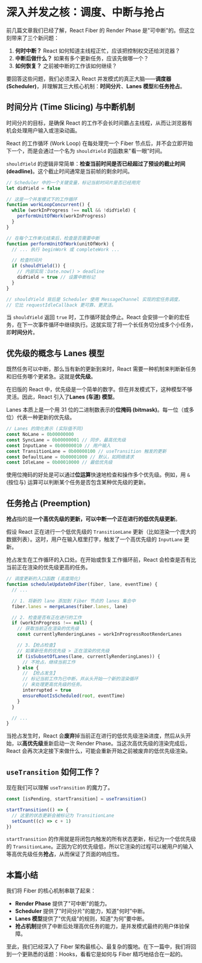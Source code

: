 # 深入并发之核：调度、中断与抢占

前几篇文章我们已经了解，React Fiber 的 Render Phase 是"可中断"的。但这立刻带来了三个新问题：

1.  **何时中断？** React 如何知道主线程正忙，应该把控制权交还给浏览器？
2.  **中断后做什么？** 如果有多个更新任务，应该先做哪一个？
3.  **如何恢复？** 之前被中断的工作该如何继续？

要回答这些问题，我们必须深入 React 并发模式的真正大脑——**调度器 (Scheduler)**，并理解其三大核心机制：**时间分片**、**Lanes 模型**和**任务抢占**。

## 时间分片 (Time Slicing) 与中断机制

时间分片的目标，是确保 React 的工作不会长时间霸占主线程，从而让浏览器有机会处理用户输入或渲染动画。

React 的工作循环 (Work Loop) 在每处理完一个 Fiber 节点后，并不会立即开始下一个，而是会通过一个名为 `shouldYield` 的函数来"看一眼"时间。

`shouldYield` 的逻辑非常简单：**检查当前时间是否已经超过了预设的截止时间 (deadline)**。这个截止时间通常是当前帧的剩余时间。

```javascript
// Scheduler 中的一个关键变量，标记当前时间片是否已经用完
let didYield = false

// 这是一个并发模式下的工作循环
function workLoopConcurrent() {
  while (workInProgress !== null && !didYield) {
    performUnitOfWork(workInProgress)
  }
}

// 在每个工作单元结束后，检查是否需要中断
function performUnitOfWork(unitOfWork) {
  // ... 执行 beginWork 或 completeWork ...

  // 检查时间片
  if (shouldYield()) {
    // 内部实现：Date.now() > deadline
    didYield = true // 设置中断标记
  }
}

// shouldYield 背后是 Scheduler 使用 MessageChannel 实现的宏任务调度，
// 它比 requestIdleCallback 更可靠、更灵活。
```

当 `shouldYield` 返回 `true` 时，工作循环就会停止。React 会安排一个新的宏任务，在下一次事件循环中继续执行。这就实现了将一个长任务切分成多个小任务，即**时间分片**。

## 优先级的概念与 Lanes 模型

既然任务可以中断，那么当有新的更新到来时，React 需要一种机制来判断新任务和旧任务哪个更紧急。这就是**优先级**。

在旧版的 React 中，优先级是一个简单的数字。但在并发模式下，这种模型不够灵活。因此，React 引入了**Lanes (车道) 模型**。

Lanes 本质上是一个用 31 位的二进制数表示的**位掩码 (bitmask)**。每一位（或多位）代表一种更新的优先级。

```javascript
// Lanes 的简化表示 (实际值不同)
const NoLane = 0b00000000
const SyncLane = 0b00000001 // 同步，最高优先级
const InputLane = 0b00000010 // 用户输入
const TransitionLane = 0b00000100 // useTransition 触发的更新
const DefaultLane = 0b00001000 // 默认，如网络请求
const IdleLane = 0b00010000 // 最低优先级
```

使用位掩码的好处是可以通过**位运算**快速地检查和操作多个优先级。例如，用 `&` (按位与) 运算可以判断某个任务是否包含某种优先级的更新。

## 任务抢占 (Preemption)

**抢占**指的是**一个高优先级的更新，可以中断一个正在进行的低优先级更新**。

假设 React 正在进行一个低优先级的 `TransitionLane` 更新（比如渲染一个庞大的数据列表）。这时，用户在输入框里打字，触发了一个高优先级的 `InputLane` 更新。

抢占发生在工作循环的入口处。在开始或恢复工作循环前，React 会检查是否有比当前正在渲染的优先级更高的任务。

```javascript
// 调度更新的入口函数 (高度简化)
function scheduleUpdateOnFiber(fiber, lane, eventTime) {
  // ...

  // 1. 将新的 lane 添加到 Fiber 节点的 lanes 集合中
  fiber.lanes = mergeLanes(fiber.lanes, lane)

  // 2. 检查是否有正在进行的工作
  if (workInProgress !== null) {
    // 获取当前正在渲染的优先级
    const currentlyRenderingLanes = workInProgressRootRenderLanes

    // 3.【抢占检查】
    // 如果新任务的优先级 > 正在渲染的优先级
    if (isSubsetOfLanes(lane, currentlyRenderingLanes)) {
      // 不抢占，继续当前工作
    } else {
      // 【抢占发生】
      // 标记当前工作为已中断，并从头开始一个新的渲染循环
      // 来处理更高优先级的任务。
      interrupted = true
      ensureRootIsScheduled(root, eventTime)
    }
  }

  // ...
}
```

当抢占发生时，React 会**废弃**掉当前正在进行的低优先级渲染进度，然后从头开始，以**高优先级**重新启动一次 Render Phase。当这次高优先级的渲染完成后，React 会再次决定接下来做什么，可能会重新开始之前被废弃的低优先级渲染。

## `useTransition` 如何工作？

现在我们可以理解 `useTransition` 的魔力了。

```javascript
const [isPending, startTransition] = useTransition()

startTransition(() => {
  // 这里的状态更新会被标记为 TransitionLane
  setCount((c) => c + 1)
})
```

`startTransition` 的作用就是将闭包内触发的所有状态更新，标记为一个低优先级的 `TransitionLane`。正因为它的优先级低，所以它渲染的过程可以被用户的输入等高优先级任务**抢占**，从而保证了页面的响应性。

## 本篇小结

我们将 Fiber 的核心机制串联了起来：

- **Render Phase** 提供了"可中断"的能力。
- **Scheduler** 提供了"时间分片"的能力，知道"何时"中断。
- **Lanes 模型**提供了"优先级"的规则，知道"为何"要中断。
- **抢占机制**提供了中断后处理高优任务的能力，是并发模式最终的用户体验保障。

至此，我们已经深入了 Fiber 架构最核心、最复杂的腹地。在下一篇中，我们将回到一个更熟悉的话题：Hooks，看看它是如何与 Fiber 精巧地结合在一起的。
